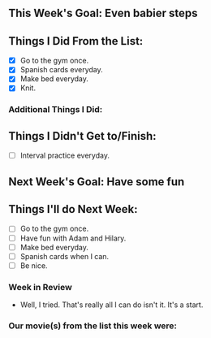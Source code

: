 ## This Week's Goal: Even babier steps

## Things I Did From the List:

- [x] Go to the gym once.
- [x] Spanish cards everyday.
- [x] Make bed everyday.
- [x] Knit.

### Additional Things I Did:

## Things I Didn't Get to/Finish:

- [ ] Interval practice everyday.

## Next Week's Goal: Have some fun

## Things I'll do Next Week:

- [ ] Go to the gym once.
- [ ] Have fun with Adam and Hilary.
- [ ] Make bed everyday.
- [ ] Spanish cards when I can.
- [ ] Be nice.

### Week in Review

- Well, I tried. That's really all I can do isn't it. It's a start.

### Our movie(s) from the list this week were:
